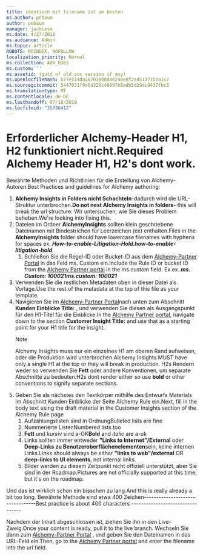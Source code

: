 ```yaml
---
title: identisch mit filename ist am besten
ms.author: pebaum
author: pebaum
manager: jackiesm
ms.date: 4/27/2018
ms.audience: Admin
ms.topic: article
ROBOTS: NOINDEX, NOFOLLOW
localization_priority: Normal
ms.collection: Adm_O365
ms.custom: ''
ms.assetid: (guid of old soc version if any)
ms.openlocfilehash: b77e514da36701808d46248e8f2a45137751a1c7
ms.sourcegitcommit: 5447031f9d0a320c49897b8adb5d29ac9437fbc5
ms.translationtype: MT
ms.contentlocale: de-DE
ms.lasthandoff: 07/18/2019
ms.locfileid: "35786412"
---
```

# <a name="required-alchemy-header-h1-h2s-dont-work"></a><span data-ttu-id="61e5f-102">Erforderlicher Alchemy-Header H1, H2 funktioniert nicht.</span><span class="sxs-lookup"><span data-stu-id="61e5f-102">Required Alchemy Header H1, H2's dont work.</span></span>
<span data-ttu-id="61e5f-103">Bewährte Methoden und Richtlinien für die Erstellung von Alchemy-Autoren:</span><span class="sxs-lookup"><span data-stu-id="61e5f-103">Best Practices and guidelines for Alchemy authoring:</span></span>

1. <span data-ttu-id="61e5f-104">**Alchemy Insights in Folders nicht Schachteln**-dadurch wird die URL-Struktur unterbrochen.</span><span class="sxs-lookup"><span data-stu-id="61e5f-104">**Do not nest Alchemy Insights in folders**- this will break the url structure.</span></span> <span data-ttu-id="61e5f-105">Wir untersuchen, wie Sie dieses Problem beheben.</span><span class="sxs-lookup"><span data-stu-id="61e5f-105">We're looking into fixing this.</span></span>
1. <span data-ttu-id="61e5f-106">Dateien im Ordner **AlchemyInsights** sollten klein geschriebene Dateinamen mit Bindestrichen für Leerzeichen (ex) enthalten.</span><span class="sxs-lookup"><span data-stu-id="61e5f-106">Files in the **AlchemyInsights** folder should have lowercase filenames with hyphens for spaces ex.</span></span> <span data-ttu-id="61e5f-107">***How-to-enable-Litigation-Hold***.</span><span class="sxs-lookup"><span data-stu-id="61e5f-107">***how-to-enable-litigation-hold***.</span></span>
    1. <span data-ttu-id="61e5f-108">Schließen Sie die Regel-ID oder Bucket-ID aus dem [Alchemy-Partner Portal](https://alchemyportal.azurewebsites.net) in das Feld ms. Custom ein.</span><span class="sxs-lookup"><span data-stu-id="61e5f-108">Include the Rule ID or bucket ID from the [Alchemy Partner portal](https://alchemyportal.azurewebsites.net) in the ms.custom field.</span></span> <span data-ttu-id="61e5f-109">Ex.</span><span class="sxs-lookup"><span data-stu-id="61e5f-109">ex.</span></span> <span data-ttu-id="61e5f-110">***ms. Custom: 100021***</span><span class="sxs-lookup"><span data-stu-id="61e5f-110">***ms.custom: 100021***</span></span>
1. <span data-ttu-id="61e5f-111">Verwenden Sie die restlichen Metadaten oben in dieser Datei als Vorlage.</span><span class="sxs-lookup"><span data-stu-id="61e5f-111">Use the rest of the metadata at the top of this file as your template.</span></span>
1. <span data-ttu-id="61e5f-112">Navigieren Sie im [Alchemy-Partner Portal](https://alchemyportal.azurewebsites.net)nach unten zum Abschnitt **Kunden Einblicke Title:** , und verwenden Sie diesen als Ausgangspunkt für den H1-Titel für die Einblicke.</span><span class="sxs-lookup"><span data-stu-id="61e5f-112">In the [Alchemy Partner portal](https://alchemyportal.azurewebsites.net), navigate down to the section **Customer Insight Title:** and use that as a starting point for your H1 title for the insight.</span></span> 
    > [!NOTE]
    > <span data-ttu-id="61e5f-113">Alchemy Insights muss nur ein einzelnes H1 am oberen Rand aufweisen, oder die Produktion wird unterbrochen.</span><span class="sxs-lookup"><span data-stu-id="61e5f-113">Alchemy Insights MUST have only a single H1 at the top or they will break in production.</span></span> <span data-ttu-id="61e5f-114">H2s Rendern weder so verwenden Sie **Fett** oder andere Konventionen, um separate Abschnitte zu bedeuten.</span><span class="sxs-lookup"><span data-stu-id="61e5f-114">H2s dont render either so use **bold** or other conventions to signify separate sections.</span></span>
1. <span data-ttu-id="61e5f-115">Geben Sie als nächstes den Textkörper mithilfe des Entwurfs Materials im Abschnitt Kunden Einblicke der Seite Alchemy Rule ein.</span><span class="sxs-lookup"><span data-stu-id="61e5f-115">Next, fill in the body text using the draft material in the Customer Insights section of the Alchemy Rule page</span></span>
    1. <span data-ttu-id="61e5f-116">Aufzählungslisten sind in Ordnung</span><span class="sxs-lookup"><span data-stu-id="61e5f-116">Bulleted lists are fine</span></span>
    1. <span data-ttu-id="61e5f-117">Nummerierte Listen</span><span class="sxs-lookup"><span data-stu-id="61e5f-117">Numbered lists too</span></span>
    1. <span data-ttu-id="61e5f-118">**Fett** und *kursiv* sind a-OK</span><span class="sxs-lookup"><span data-stu-id="61e5f-118">**Bold** and *italic* are a-ok</span></span>
    1. <span data-ttu-id="61e5f-119">Links sollten immer entweder **"Links to Internet"/External** oder **Deep-Links zu Benutzeroberflächenelementen**sein, keine internen Links.</span><span class="sxs-lookup"><span data-stu-id="61e5f-119">Links should always be either **"links to web"/external** OR **deep-links to UI elements**, not internal links.</span></span>
    1. <span data-ttu-id="61e5f-120">Bilder werden zu diesem Zeitpunkt nicht offiziell unterstützt, aber Sie sind in der Roadmap.</span><span class="sxs-lookup"><span data-stu-id="61e5f-120">Pictures are not officially supported at this time, but it's on the roadmap.</span></span>

<span data-ttu-id="61e5f-121">Und das ist wirklich schon ein bisschen zu lang.</span><span class="sxs-lookup"><span data-stu-id="61e5f-121">And this is really already a bit too long.</span></span> <span data-ttu-id="61e5f-122">Bewährte Methode sind etwa 400 Zeichen---------------------------------</span><span class="sxs-lookup"><span data-stu-id="61e5f-122">Best practice is about 400 characters ---------------------------------</span></span>

<span data-ttu-id="61e5f-123">Nachdem der Inhalt abgeschlossen ist, ziehen Sie ihn in den Live-Zweig.</span><span class="sxs-lookup"><span data-stu-id="61e5f-123">Once your content is ready, pull it to the live branch.</span></span> <span data-ttu-id="61e5f-124">Wechseln Sie dann zum [Alchemy-Partner Portal](https://alchemyportal.azurewebsites.net) , und geben Sie den Dateinamen in das URL-Feld ein.</span><span class="sxs-lookup"><span data-stu-id="61e5f-124">Then, go to the [Alchemy Partner portal](https://alchemyportal.azurewebsites.net) and enter the filename into the url field.</span></span> 



